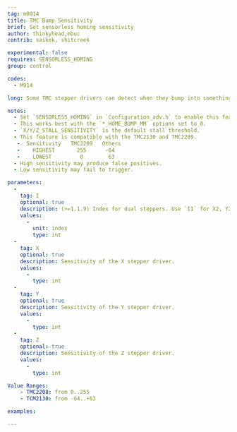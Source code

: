 ```yaml
---
tag: m0914
title: TMC Bump Sensitivity
brief: Set sensorless homing sensitivity
author: thinkyhead,mbuc
contrib: saikek, shitcreek

experimental: false
requires: SENSORLESS_HOMING
group: control

codes:
  - M914

long: Some TMC stepper drivers can detect when they bump into something that causes them to stop moving. This feature is so sensitive that it can actually take the place of traditional endstops. Use this command to set the bump sensitivity for the X, Y, and Z stepper drivers.

notes:
  - Set `SENSORLESS_HOMING` in `Configuration_adv.h` to enable this feature.
  - This works best with the `*_HOME_BUMP_MM` options set to 0.
  - `X/Y/Z_STALL_SENSITIVITY` is the default stall threshold.
  - This feature is compatible with the TMC2130 and TMC2209.
   -  Sensitivity   TMC2209   Others
   -    HIGHEST       255      -64
   -    LOWEST         0        63
  - High sensitivity may produce false positives.
  - Low sensitivity may fail to trigger.

parameters:
  -
    tag: I
    optional: true
    description: (>=1.1.9) Index for dual steppers. Use `I1` for X2, Y2, and/or Z2.
    values:
      -
        unit: index
        type: int
  -
    tag: X
    optional: true
    description: Sensitivity of the X stepper driver.
    values:
      -
        type: int
  -
    tag: Y
    optional: true
    description: Sensitivity of the Y stepper driver.
    values:
      -
        type: int
  -
    tag: Z
    optional: true
    description: Sensitivity of the Z stepper driver. 
    values:
      -
        type: int

Value Ranges:
    - TMC2208: from 0..255
    - TCM2130: from -64..+63

examples:

---
```

